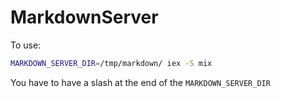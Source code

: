 # MarkdownServer

To use:

```sh
MARKDOWN_SERVER_DIR=/tmp/markdown/ iex -S mix
```

You have to have a slash at the end of the `MARKDOWN_SERVER_DIR`

